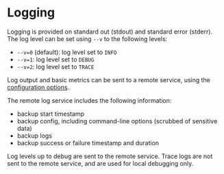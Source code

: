 # Logging

Logging is provided on standard out (stdout) and standard error (stderr). The log level can be set
using `--v` to the following levels:

- `--v=0` (default): log level set to `INFO`
- `--v=1`: log level set to `DEBUG`
- `--v=2`: log level set to `TRACE`

Log output and basic metrics can be sent to a remote service, using the
[configuration options](./configuration.md).

The remote log service includes the following information:

- backup start timestamp
- backup config, including command-line options (scrubbed of sensitive data)
- backup logs
- backup success or failure timestamp and duration

Log levels up to debug are sent to the remote service. Trace logs are not sent to the remote service, and are
used for local debugging only.

